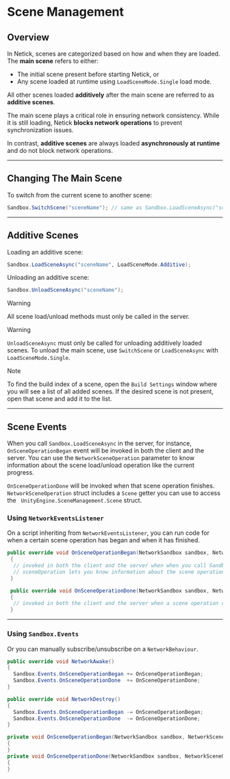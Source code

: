 # Scene Management 

## Overview

In Netick, scenes are categorized based on how and when they are loaded. The **main scene** refers to either:

* The initial scene present before starting Netick, or
* Any scene loaded at runtime using `LoadSceneMode.Single` load mode.

All other scenes loaded **additively** after the main scene are referred to as **additive scenes**.

The main scene plays a critical role in ensuring network consistency. While it is still loading, Netick **blocks network operations** to prevent synchronization issues. 

In contrast, **additive scenes** are always loaded **asynchronously at runtime** and do not block network operations.

---

## Changing The Main Scene

To switch from the current scene to another scene:

```csharp
Sandbox.SwitchScene("sceneName"); // same as Sandbox.LoadSceneAsync("sceneName", LoadSceneMode.Single);
```

---

## Additive Scenes

Loading an additive scene:

```csharp
Sandbox.LoadSceneAsync("sceneName", LoadSceneMode.Additive);
```

Unloading an additive scene:
```csharp
Sandbox.UnloadSceneAsync("sceneName");
```

> [!WARNING]
> All scene load/unload methods must only be called in the server.

> [!WARNING]
> `UnloadSceneAsync` must only be called for unloading additively loaded scenes. To unload the main scene, use `SwitchScene` or `LoadSceneAsync` with `LoadSceneMode.Single`.

> [!NOTE]
> To find the build index of a scene, open the `Build Settings` window where you will see a list of all added scenes. If the desired scene is not present, open that scene and add it to the list.

---

## Scene Events

When you call `Sandbox.LoadSceneAsync` in the server, for instance, `OnSceneOperationBegan` event will be invoked in both the client and the server. You can use the `NetworkSceneOperation` parameter to know information about the scene load/unload operation like the current progress.

`OnSceneOperationDone` will be invoked when that scene operation finishes. `NetworkSceneOperation` struct includes a `Scene` getter you can use to access the ` UnityEngine.SceneManagement.Scene` struct.


### Using `NetworkEventsListener`

On a script inheriting from `NetworkEventsListener`, you can run code for when a certain scene operation has began and when it has finished. 

```cs
public override void OnSceneOperationBegan(NetworkSandbox sandbox, NetworkSceneOperation sceneOperation)
 {
  // invoked in both the client and the server when when you call Sandbox.LoadSceneAsync, Sandbox.UnloadSceneAsync, or Sandbox.SwitchScene.
  // sceneOperation lets you know information about the scene operation like the current progress of the scene load/unload.
 }

 public override void OnSceneOperationDone(NetworkSandbox sandbox, NetworkSceneOperation sceneOperation)
 {
  // invoked in both the client and the server when a scene operation caused by calling Sandbox.LoadSceneAsync, Sandbox.UnloadSceneAsync, or Sandbox.SwitchScene finishes.
 }
```

---

### Using `Sandbox.Events`

Or you can manually subscribe/unsubscribe on a `NetworkBehaviour`.

```cs
public override void NetworkAwake()
{
  Sandbox.Events.OnSceneOperationBegan += OnSceneOperationBegan;
  Sandbox.Events.OnSceneOperationDone  += OnSceneOperationDone;
}

public override void NetworkDestroy()
{
  Sandbox.Events.OnSceneOperationBegan -= OnSceneOperationBegan;
  Sandbox.Events.OnSceneOperationDone  -= OnSceneOperationDone;
}

private void OnSceneOperationBegan(NetworkSandbox sandbox, NetworkSceneOperation sceneOperation)
{
}
private void OnSceneOperationDone(NetworkSandbox sandbox, NetworkSceneOperation sceneOperation)
{
}
```




